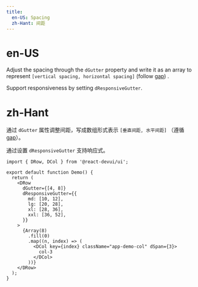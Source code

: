```yaml
---
title:
  en-US: Spacing
  zh-Hant: 间距
---
```


# en-US

Adjust the spacing through the `dGutter` property and write it as an array to represent `[vertical spacing, horizontal spacing]` (follow [gap](https://developer.mozilla.org/en-US/docs/Web/CSS/gap)) .

Support responsiveness by setting `dResponsiveGutter`.

# zh-Hant

通过 `dGutter` 属性调整间距，写成数组形式表示 `[垂直间距, 水平间距]` （遵循 [gap](https://developer.mozilla.org/zh-CN/docs/Web/CSS/gap)）。

通过设置 `dResponsiveGutter` 支持响应式。

```tsx
import { DRow, DCol } from '@react-devui/ui';

export default function Demo() {
  return (
    <DRow
      dGutter={[4, 8]}
      dResponsiveGutter={{
        md: [10, 12],
        lg: [20, 28],
        xl: [28, 36],
        xxl: [36, 52],
      }}
    >
      {Array(8)
        .fill(0)
        .map((n, index) => (
          <DCol key={index} className="app-demo-col" dSpan={3}>
            col-3
          </DCol>
        ))}
    </DRow>
  );
}
```
